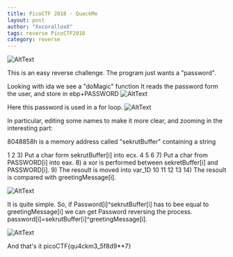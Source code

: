 ```yaml
---
title: PicoCTF 2018 - QuackMe
layout: post
author: "XxcoralloxX"
tags: reverse PicoCTF2018
category: reverse
---
```


![AltText](https://i.gyazo.com/176839a2109cb31b08b8e1383cbadc2d.png)

This is an easy reverse challenge.
The program just wants a "password".

Looking with ida we see a "doMagic" function
It reads the password form the user, and store in ebp+PASSWORD
![AltText](https://i.gyazo.com/d60789089c96442f721b71bb55afe405.png)


Here this password is used in a for loop.
![AltText](https://i.gyazo.com/e4da01e2e40def306c142949c5bf37d5.png)

In particular, editing some names to make it more clear, and zooming in the interesting part:

8048858h is a memory address called "sekrutBuffer" containing a string

1 2 3) Put a char form sekrutBuffer[i] into ecx.
4 5 6 7) Put a char from PASSWORD[i] into eax.
8) a xor is performed between sekretBuffer[i] and PASSWORD[i].
9) The resoult is moved into var_1D
10 11 12 13 14) The resoult is compared with greetingMessage[i].

![AltText](https://i.gyazo.com/3dff6af752e54d5bf07ce5f36faf6204.png)

It is quite simple.
So, if Password[i]^sekrutBuffer[i] has to bee equal to greetingMessage[i]
we can get Password reversing the process.
password[i]=sekrutBuffer[i]^greetingMessage[i].

![AltText](https://i.gyazo.com/1b94cef774dfee4bdcf6f1bce4b87cfe.png)

And that's it
picoCTF{qu4ckm3_5f8d9**7}
